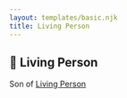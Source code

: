 ```yaml
---
layout: templates/basic.njk
title: Living Person
---
```

## 🔵 Living Person

Son of [Living Person](/people/2/20123685)
